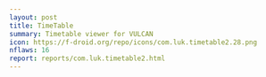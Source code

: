 ```yaml
---
layout: post
title: TimeTable
summary: Timetable viewer for VULCAN
icon: https://f-droid.org/repo/icons/com.luk.timetable2.28.png
nflaws: 16
report: reports/com.luk.timetable2.html
---
```

